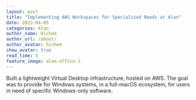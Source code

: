 ```yaml
---
layout: post
title: "Implementing AWS Workspaces for Specialized Needs at Alan"
date: 2022-04-05
categories: Alan
author_name: Hichem
author_url: /about/
author_avatar: hichem
show_avatar: true
read_time: 5
feature_image: alan-office-1
---
```


Built a lightweight Virtual Desktop infrastructure, hosted on AWS.
The goal was to provide for Windows systems, in a full-macOS ecosystem, for users in need of specific Windows-only software.
